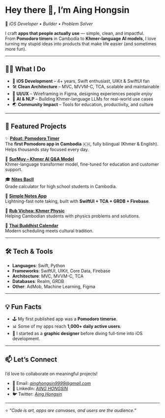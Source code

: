 # Hey there 👋, I’m Aing Hongsin  

🚀 *iOS Developer • Builder • Problem Solver*  

I craft **apps that people actually use** — simple, clean, and impactful.  
From **Pomodoro timers** in Cambodia to **Khmer-language AI models**, I love turning my stupid ideas into products that make life easier (and sometimes more fun).  

---

## 🧑‍💻 What I Do

- 🎯 **iOS Development** – 4+ years, Swift enthusiast, UIKit & SwiftUI fan  
- 🛠 **Clean Architecture** – MVC, MVVM-C, TCA, scalable and maintainable  
- 🎨 **UI/UX** – Wireframing in Figma, designing experiences people *enjoy*  
- 🤖 **AI & NLP** – Building Khmer-language LLMs for real-world use cases  
- 🌏 **Community Impact** – Tools for education, productivity, and culture  

---

## 📱 Featured Projects

✨ **[Pdoat: Pomodoro Timer](https://apps.apple.com/us/app/pdoat-pomodoro-timer/id1599848666)**  
The **first Pomodoro app in Cambodia** 🇰🇭, fully bilingual (Khmer & English).  
Helps thousands stay focused every day.  

📘 **[SurMuy – Khmer AI Q&A Model](https://huggingface.co/AingHongsin/SurMuy_v1_512512201)**  
Khmer-language transformer model, fine-tuned for education and customer support.  

🎓 **[Nites BacII](https://apps.apple.com/kh/app/nites-bacii-khmer-bacii/id1552555325?platform=ipad)**  
Grade calculator for high school students in Cambodia.  

📝 **[Simple Notes App](https://apps.apple.com/kh/app/simple-notes-note-taking-app/id6742007640)**  
Lightning-fast note taking, built with **SwiftUI + TCA + GRDB + Firebase**.  

📗 **[Rub Vichea: Khmer Physic](https://apps.apple.com/us/app/rub-vichea-khmer-physic/id1614053311?platform=ipad)**  
Helping Cambodian students with physics problems and solutions.  

📅 **[Thai Buddhist Calendar](https://apps.apple.com/us/app/thai-calendar-2443-to-2643/id1448597400)**  
Modern scheduling meets cultural tradition.  

---

## 🛠 Tech & Tools

- **Languages**: Swift, Python  
- **Frameworks**: SwiftUI, UIKit, Core Data, Firebase  
- **Architecture**: MVC, MVVM-C, TCA  
- **Databases**: Realm, GRDB  
- **Other**: AdMob, Machine Learning, Figma  

---

## 💡 Fun Facts

- 🕹 My first published app was a **Pomodoro timerse**.  
- 📊 Some of my apps reach **1,000+ daily active users**.  
- 🎨 I started as a **graphic designer** before diving full-time into iOS development.  

---

## 📫 Let’s Connect

I’d love to collaborate on meaningful projects!  

- 💌 Email: *ainghongsin9999@gmail.com*  
- 💼 LinkedIn: *[AING HONGSIN](https://www.linkedin.com/in/aing-hongsin/)*  
- 🐦 Twitter: *[Aing Hongsin](https://x.com/hongsinaing)*  

---

⭐️ *“Code is art, apps are canvases, and users are the audience.”*  
